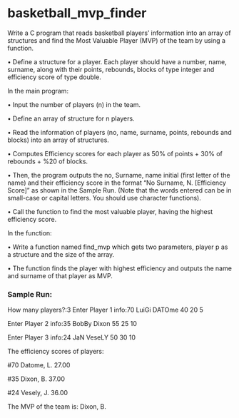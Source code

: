 # basketball_mvp_finder
Write a C program that reads basketball players’ information into an array of structures and find the Most Valuable Player (MVP) of the team by using a function.

• Define a structure for a player. Each player should have a number, name, surname, along with their points, rebounds, blocks of type integer and efficiency score of type double.

In the main program:

• Input the number of players (n) in the team.

• Define an array of structure for n players.

• Read the information of players (no, name, surname, points, rebounds and blocks) into an array of structures.

• Computes Efficiency scores for each player as 50% of points + 30% of rebounds + %20 of blocks.

• Then, the program outputs the no, Surname, name initial (first letter of the name) and their efficiency score in the format “No Surname, N. [Efficiency Score]” as shown in the Sample Run. (Note that the words entered can be in small-case or capital letters. You should use character functions).

• Call the function to find the most valuable player, having the highest efficiency score.

In the function:

• Write a function named find_mvp which gets two parameters, player p as a structure and the size of the array.

• The function finds the player with highest efficiency and outputs the name and surname of that player as MVP.

### Sample Run:
How many players?:3
Enter Player 1 info:70 LuiGi DATOme 40 20 5

Enter Player 2 info:35 BobBy Dixon 55 25 10

Enter Player 3 info:24 JaN VeseLY 50 30 10

The efficiency scores of players:

#70 Datome, L. 27.00

#35 Dixon, B. 37.00

#24 Vesely, J. 36.00

The MVP of the team is: Dixon, B. 

